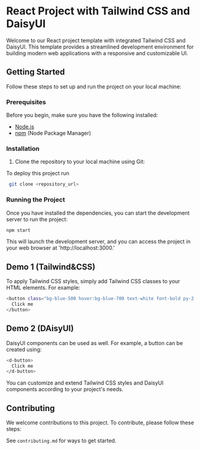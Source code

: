 
# React Project with Tailwind CSS and DaisyUI

Welcome to our React project template with integrated Tailwind CSS and DaisyUI. This template provides a streamlined development environment for building modern web applications with a responsive and customizable UI.

## Getting Started

Follow these steps to set up and run the project on your local machine:

### Prerequisites

Before you begin, make sure you have the following installed:

- [Node.js](https://nodejs.org/)
- [npm](https://www.npmjs.com/) (Node Package Manager)


### Installation

1. Clone the repository to your local machine using Git:


To deploy this project run

```bash
 git clone <repository_url>
```

### Running the Project

Once you have installed the dependencies, you can start the development server to run the project:

```bash
npm start
```

This will launch the development server, and you can access the project in your web browser at 'http://localhost:3000.'

## Demo 1 (Tailwind&CSS)


To apply Tailwind CSS styles, simply add Tailwind CSS classes to your HTML elements. For example:

```bash
<button class="bg-blue-500 hover:bg-blue-700 text-white font-bold py-2 px-4 rounded">
  Click me
</button>
```

## Demo 2 (DAisyUI)

DaisyUI components can be used as well. For example, a button can be created using:

```bash
<d-button>
  Click me
</d-button>
```
You can customize and extend Tailwind CSS styles and DaisyUI components according to your project's needs.


## Contributing

We welcome contributions to this project. To contribute, please follow these steps:

See `contributing.md` for ways to get started.

